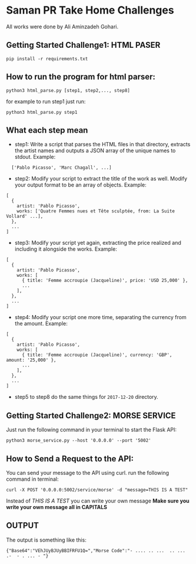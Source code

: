 # Saman PR Take Home Challenges
All works were done by Ali Aminzadeh Gohari.
## Getting Started Challenge1: HTML PASER
```
pip install -r requirements.txt
```
## How to run the program for html parser:
```
python3 html_parse.py [step1, step2,..., step8]
```
for example to run step1 just run:
```
python3 html_parse.py step1
```
## What each step mean
* step1: Write a script that parses the HTML files in that directory, extracts the artist names and outputs a JSON array of the unique names to stdout.
Example:
```
  ['Pablo Picasso', 'Marc Chagall', ...]
```
* step2: Modify your script to extract the title of the work as well. Modify your output format to be an array of objects.
Example:
```
[
  {
    artist: 'Pablo Picasso',
    works: ['Quatre Femmes nues et Tête sculptée, from: La Suite Vollard' ...],
  },
  ...
]
```
* step3: Modify your script yet again, extracting the price realized and including it alongside the works.
Example:
```
[
  {
    artist: 'Pablo Picasso',
    works: [
      { title: 'Femme accroupie (Jacqueline)', price: 'USD 25,000' },
      ...
    ],
  },
  ...
]
```
* step4: Modify your script one more time, separating the currency from the amount.
Example:
```
[
  {
    artist: 'Pablo Picasso',
    works: [
      { title: 'Femme accroupie (Jacqueline)', currency: 'GBP', amount: '25,000' },
      ...
    ],
  },
  ...
]
```
* step5 to step8 do the same things for `2017-12-20` directory.

## Getting Started Challenge2: MORSE SERVICE
Just run the following command in your terminal to start the Flask API:
```
python3 morse_service.py --host '0.0.0.0' --port '5002'
```
## How to Send a Request to the API:
You can send your message to the API using curl. run the following command in terminal:
```
curl -X POST '0.0.0.0:5002/service/morse' -d "message=THIS IS A TEST"
```
Instead of *THIS IS A TEST* you can write your own message
**Make sure you write your own message all in CAPITALS**

## OUTPUT
The output is something like this:
```
{"Base64":"VEhJUyBJUyBBIFRFU1Q=","Morse Code":"- .... .. ...  .. ...  .-  - . ... - "}
```
